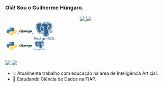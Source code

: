 ### Olá! Sou o Guilherme Húngaro. 

<div align="center">
  <a href="https://github.com/GuiHungaro">
  <img height="180em" src="https://github-readme-stats.vercel.app/api?username=GuiHungaro&show_icons=true&theme=dark&include_all_commits=true&count_private=true"/>
  <img height="180em" src="https://github-readme-stats.vercel.app/api/top-langs/?username=GuiHungaro&layout=compact&langs_count=7&theme=dark"/>
</div>

  <img align="center" alt="Python" height="30" width="40" src="https://raw.githubusercontent.com/devicons/devicon/master/icons/python/python-original.svg">
  <img align="center" alt="Django" height="30" width="40" src="https://raw.githubusercontent.com/devicons/devicon/master/icons/django/django-plain-wordmark.svg">
  <img align="center" alt="PostgresSQL" height="60" width="70" src="https://raw.githubusercontent.com/devicons/devicon/master/icons/postgresql/postgresql-plain-wordmark.svg">

<div> 
  <a href = "#">
    <img align="center" alt="Python" height="30" width="40" src="https://raw.githubusercontent.com/devicons/devicon/master/icons/python/python-original.svg"></a>
  <a href="#">
    <img align="center" alt="Python" height="30" width="40" src="https://raw.githubusercontent.com/devicons/devicon/master/icons/django/django-plain-wordmark.svg"></a> 
  <a href="#">
    <img align="center" alt="Python" height="30" width="40" src="https://raw.githubusercontent.com/devicons/devicon/master/icons/postgresql/postgresql-plain-wordmark.svg"></a> 
<div> 

  

##
  
  
<div> 
  <a href = "mailto:gui.web.developer@gmail.com">
    <img src="https://img.shields.io/badge/-Gmail-%23333?style=for-the-badge&logo=gmail&logoColor=white" target="_blank"></a>
  <a href="https://www.linkedin.com/in/guilherme-húngaro-b78839217">
    <img src="https://img.shields.io/badge/-LinkedIn-%230077B5?style=for-the-badge&logo=linkedin&logoColor=white" target="_blank"></a> 
<div> 


- 💡 Atualmente trabalho com educação na área de Inteligência Articial.
- 📖 Estudando Ciência de Dados na FIAP.
